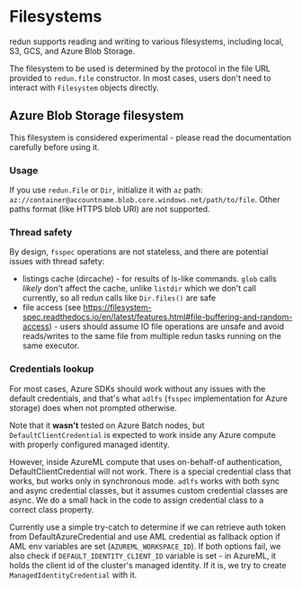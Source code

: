 # Filesystems

redun supports reading and writing to various filesystems, including local, S3, GCS, and Azure Blob Storage.

The filesystem to be used is determined by the protocol in the file URL provided to `redun.file` constructor.
In most cases, users don't need to interact with `Filesystem` objects directly.

## Azure Blob Storage filesystem

This filesystem is considered experimental - please read the documentation carefully before using it.

### Usage

If you use `redun.File` or `Dir`, initialize it with `az` path: 
`az://container@accountname.blob.core.windows.net/path/to/file`. Other paths format (like HTTPS blob URI) are not
supported.

### Thread safety

By design, `fsspec` operations are not stateless, and there are potential issues with thread safety:
 - listings cache (dircache) - for results of ls-like commands. `glob` calls *likely* don't affect the cache, 
unlike `listdir` which we don't call currently, so all redun calls like `Dir.files()` are safe 
 - file access (see https://filesystem-spec.readthedocs.io/en/latest/features.html#file-buffering-and-random-access) -
users should assume IO file operations are unsafe and avoid reads/writes to the same file from multiple redun tasks running
on the same executor.

### Credentials lookup

For most cases, Azure SDKs should work without any issues with the default credentials, and that's what
`adlfs` (`fsspec` implementation for Azure storage) does when not prompted otherwise. 

Note that it **wasn't** tested on Azure Batch nodes, but `DefaultClientCredential` is expected to work inside
any Azure compute with properly configured managed identity.

However, inside AzureML compute that uses on-behalf-of authentication, DefaultClientCredential will not work.
There is a special credential class that works, but works only in synchronous mode. `adlfs` works with both sync 
and async credential classes, but it assumes custom credential classes are async. We do a small hack in the code 
to assign credential class to a correct class property.

Currently use a simple try-catch to determine if we can retrieve auth token from DefaultAzureCredential and use
AML credential as fallback option if AML env variables are set (`AZUREML_WORKSPACE_ID`). If both options fail,
we also check if `DEFAULT_IDENTITY_CLIENT_ID` variable is set - in AzureML, it holds the client id of the cluster's
managed identity. If it is, we try to create `ManagedIdentityCredential` with it.

